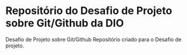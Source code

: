 # Repositório do Desafio de Projeto sobre Git/Github da DIO
Desafio de Projeto sobre Git/Github
Repositório criado para o Desafio de projeto.
